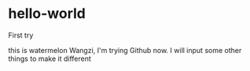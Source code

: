 # hello-world
First try

this is watermelon Wangzi, I'm trying Github now.
I will input some other things to make it different
